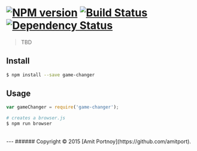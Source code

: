#  [![NPM version][npm-image]][npm-url] [![Build Status][travis-image]][travis-url] [![Dependency Status][daviddm-image]][daviddm-url]

> TBD


## Install

```sh
$ npm install --save game-changer
```


## Usage

```js
var gameChanger = require('game-changer');

```

```sh
# creates a browser.js
$ npm run browser
```


<br>
---
###### Copyright © 2015 [Amit Portnoy](https://github.com/amitport).


[npm-image]: https://img.shields.io/npm/v/game-changer.svg?style=flat
[npm-url]: https://npmjs.org/package/game-changer
[travis-image]: https://travis-ci.org/CardForest/game-changer.svg?branch=master
[travis-url]: https://travis-ci.org/CardForest/game-changer
[daviddm-image]: https://david-dm.org/CardForest/game-changer.svg?theme=shields.io
[daviddm-url]: https://david-dm.org/CardForest/game-changer
